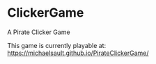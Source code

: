 # ClickerGame
A Pirate Clicker Game

This game is currently playable at:
https://michaelsault.github.io/PirateClickerGame/
